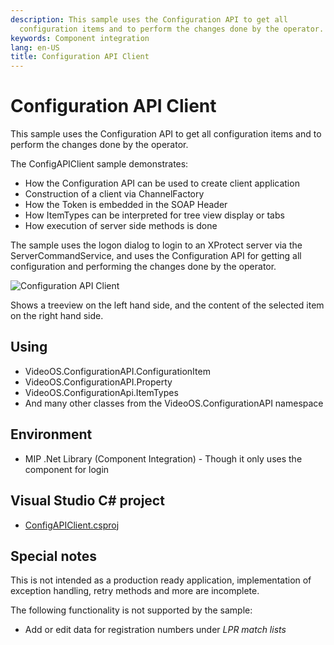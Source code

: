 ```yaml
---
description: This sample uses the Configuration API to get all
  configuration items and to perform the changes done by the operator.
keywords: Component integration
lang: en-US
title: Configuration API Client
---
```


# Configuration API Client

This sample uses the Configuration API to get all configuration items
and to perform the changes done by the operator.

The ConfigAPIClient sample demonstrates:

-   How the Configuration API can be used to create client application
-   Construction of a client via ChannelFactory
-   How the Token is embedded in the SOAP Header
-   How ItemTypes can be interpreted for tree view display or tabs
-   How execution of server side methods is done

The sample uses the logon dialog to login to an XProtect server via the
ServerCommandService, and uses the Configuration API for getting all
configuration and performing the changes done by the operator.

![Configuration API Client](ConfigApiClient.png)

Shows a treeview on the left hand side, and the content of the selected
item on the right hand side.

## Using

-   VideoOS.ConfigurationAPI.ConfigurationItem
-   VideoOS.ConfigurationAPI.Property
-   VideoOS.ConfigurationApi.ItemTypes
-   And many other classes from the VideoOS.ConfigurationAPI namespace

## Environment

-   MIP .Net Library (Component Integration) - Though it only uses the
    component for login

## Visual Studio C\# project

-   [ConfigAPIClient.csproj](javascript:openLink('..\\\\ComponentSamples\\\\ConfigAPIClient\\\\ConfigAPIClient.csproj');)

## Special notes

This is not intended as a production ready application, implementation
of exception handling, retry methods and more are incomplete.

The following functionality is not supported by the sample:

- Add or edit data for registration numbers under *LPR match lists*